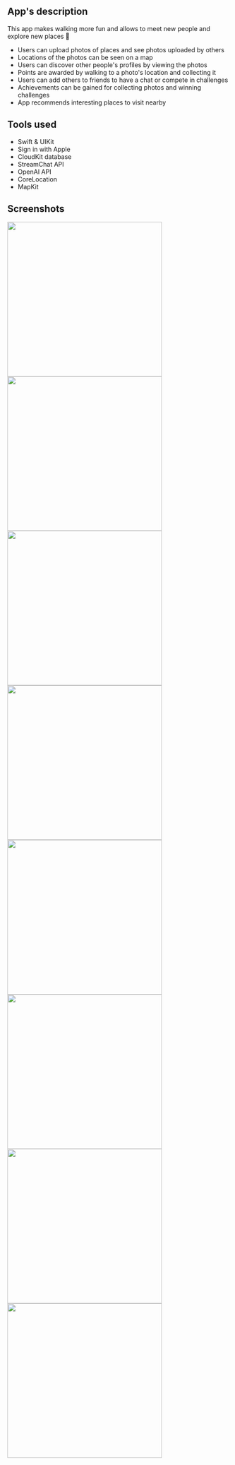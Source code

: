 ## App's description

This app makes walking more fun and allows to meet new people and explore new places 🚀

- Users can upload photos of places and see photos uploaded by others
- Locations of the photos can be seen on a map
- Users can discover other people's profiles by viewing the photos
- Points are awarded by walking to a photo's location and collecting it
- Users can add others to friends to have a chat or compete in challenges
- Achievements can be gained for collecting photos and winning challenges
- App recommends interesting places to visit nearby


## Tools used

- Swift & UIKit
- Sign in with Apple
- CloudKit database
- StreamChat API
- OpenAI API
- CoreLocation
- MapKit


## Screenshots

<img src="https://github.com/pagoda8/Walking-Buddy/assets/74459316/c16599bb-1ca2-4b9e-9e1f-c1670d6a7ac1" width="350">
<img src="https://github.com/pagoda8/Walking-Buddy/assets/74459316/4b3adac4-ebe9-4a69-a236-6c927cd158cb" width="350"><br>
<img src="https://github.com/pagoda8/Walking-Buddy/assets/74459316/40d59d30-02cb-4771-b11f-af367a135c73" width="350">
<img src="https://github.com/pagoda8/Walking-Buddy/assets/74459316/677a46b4-32a7-4170-90c9-b30df31d7e3a" width="350"><br>
<img src="https://github.com/pagoda8/Walking-Buddy/assets/74459316/73980df3-aabe-4240-894f-c2d265fdc22d" width="350">
<img src="https://github.com/pagoda8/Walking-Buddy/assets/74459316/41164406-f0f3-41c0-aa8d-ecb6f114df54" width="350"><br>
<img src="https://github.com/pagoda8/Walking-Buddy/assets/74459316/7a08c26a-ae73-4c15-bc19-15fde72e507c" width="350">
<img src="https://github.com/pagoda8/Walking-Buddy/assets/74459316/4448459e-75fe-45c6-b3d3-dea7f8ffee07" width="350"><br>
